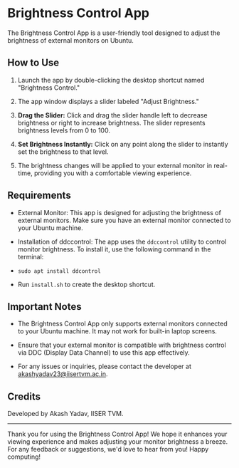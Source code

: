 # Brightness Control App

The Brightness Control App is a user-friendly tool designed to adjust the brightness of external monitors on Ubuntu.

## How to Use

1. Launch the app by double-clicking the desktop shortcut named "Brightness Control."

2. The app window displays a slider labeled "Adjust Brightness."

3. **Drag the Slider:** Click and drag the slider handle left to decrease brightness or right to increase brightness. The slider represents brightness levels from 0 to 100.

4. **Set Brightness Instantly:** Click on any point along the slider to instantly set the brightness to that level.

5. The brightness changes will be applied to your external monitor in real-time, providing you with a comfortable viewing experience.

## Requirements

- External Monitor: This app is designed for adjusting the brightness of external monitors. Make sure you have an external monitor connected to your Ubuntu machine.

- Installation of ddccontrol: The app uses the `ddccontrol` utility to control monitor brightness. To install it, use the following command in the terminal:
- `sudo apt install ddcontrol`
- Run `install.sh` to create the desktop shortcut.

## Important Notes

- The Brightness Control App only supports external monitors connected to your Ubuntu machine. It may not work for built-in laptop screens.

- Ensure that your external monitor is compatible with brightness control via DDC (Display Data Channel) to use this app effectively.

- For any issues or inquiries, please contact the developer at akashyadav23@iisertvm.ac.in.

## Credits

Developed by Akash Yadav, IISER TVM.

---
Thank you for using the Brightness Control App! We hope it enhances your viewing experience and makes adjusting your monitor brightness a breeze. For any feedback or suggestions, we'd love to hear from you! Happy computing!
